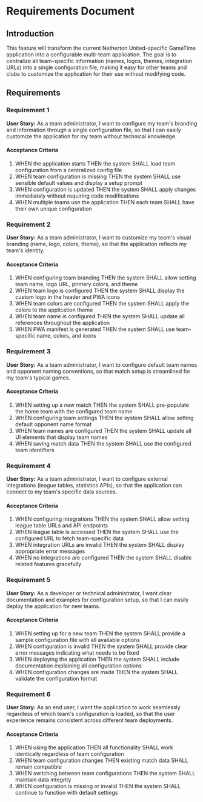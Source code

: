 # Requirements Document

## Introduction

This feature will transform the current Netherton United-specific GameTime application into a configurable multi-team application. The goal is to centralize all team-specific information (names, logos, themes, integration URLs) into a single configuration file, making it easy for other teams and clubs to customize the application for their use without modifying code.

## Requirements

### Requirement 1

**User Story:** As a team administrator, I want to configure my team's branding and information through a single configuration file, so that I can easily customize the application for my team without technical knowledge.

#### Acceptance Criteria

1. WHEN the application starts THEN the system SHALL load team configuration from a centralized config file
2. WHEN team configuration is missing THEN the system SHALL use sensible default values and display a setup prompt
3. WHEN configuration is updated THEN the system SHALL apply changes immediately without requiring code modifications
4. WHEN multiple teams use the application THEN each team SHALL have their own unique configuration

### Requirement 2

**User Story:** As a team administrator, I want to customize my team's visual branding (name, logo, colors, theme), so that the application reflects my team's identity.

#### Acceptance Criteria

1. WHEN configuring team branding THEN the system SHALL allow setting team name, logo URL, primary colors, and theme
2. WHEN team logo is configured THEN the system SHALL display the custom logo in the header and PWA icons
3. WHEN team colors are configured THEN the system SHALL apply the colors to the application theme
4. WHEN team name is configured THEN the system SHALL update all references throughout the application
5. WHEN PWA manifest is generated THEN the system SHALL use team-specific name, colors, and icons

### Requirement 3

**User Story:** As a team administrator, I want to configure default team names and opponent naming conventions, so that match setup is streamlined for my team's typical games.

#### Acceptance Criteria

1. WHEN setting up a new match THEN the system SHALL pre-populate the home team with the configured team name
2. WHEN configuring team settings THEN the system SHALL allow setting default opponent name format
3. WHEN team names are configured THEN the system SHALL update all UI elements that display team names
4. WHEN saving match data THEN the system SHALL use the configured team identifiers

### Requirement 4

**User Story:** As a team administrator, I want to configure external integrations (league tables, statistics APIs), so that the application can connect to my team's specific data sources.

#### Acceptance Criteria

1. WHEN configuring integrations THEN the system SHALL allow setting league table URLs and API endpoints
2. WHEN league table is accessed THEN the system SHALL use the configured URL to fetch team-specific data
3. WHEN integration URLs are invalid THEN the system SHALL display appropriate error messages
4. WHEN no integrations are configured THEN the system SHALL disable related features gracefully

### Requirement 5

**User Story:** As a developer or technical administrator, I want clear documentation and examples for configuration setup, so that I can easily deploy the application for new teams.

#### Acceptance Criteria

1. WHEN setting up for a new team THEN the system SHALL provide a sample configuration file with all available options
2. WHEN configuration is invalid THEN the system SHALL provide clear error messages indicating what needs to be fixed
3. WHEN deploying the application THEN the system SHALL include documentation explaining all configuration options
4. WHEN configuration changes are made THEN the system SHALL validate the configuration format

### Requirement 6

**User Story:** As an end user, I want the application to work seamlessly regardless of which team's configuration is loaded, so that the user experience remains consistent across different team deployments.

#### Acceptance Criteria

1. WHEN using the application THEN all functionality SHALL work identically regardless of team configuration
2. WHEN team configuration changes THEN existing match data SHALL remain compatible
3. WHEN switching between team configurations THEN the system SHALL maintain data integrity
4. WHEN configuration is missing or invalid THEN the system SHALL continue to function with default settings